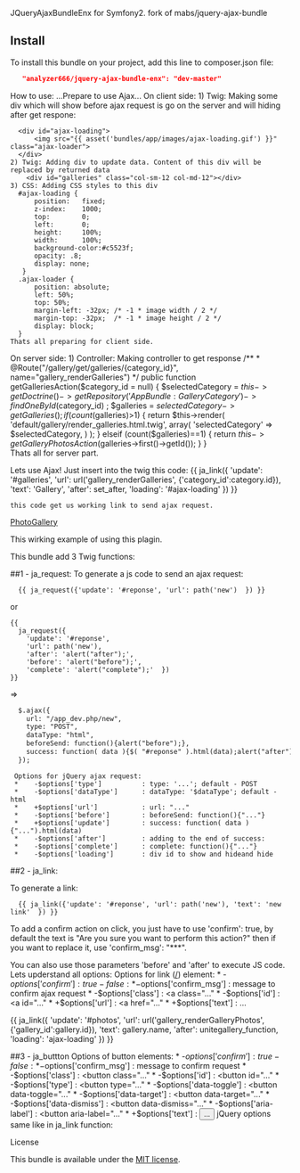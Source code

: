JQueryAjaxBundleEnx for Symfony2.
fork of mabs/jquery-ajax-bundle

## Install
To install this bundle on your project, add this line to composer.json file:

```json
   "analyzer666/jquery-ajax-bundle-enx": "dev-master"
```

How to use:
  ...Prepare to use Ajax...
  On client side:
    1) Twig: Making some div which will show before ajax request is go on the server and will hiding after get respone:

      <div id="ajax-loading">
          <img src="{{ asset('bundles/app/images/ajax-loading.gif') }}" class="ajax-loader">
      </div>
    2) Twig: Adding div to update data. Content of this div will be replaced by returned data
        <div id="galleries" class="col-sm-12 col-md-12"></div>    
    3) CSS: Adding CSS styles to this div
      #ajax-loading {  
          position:   fixed;
          z-index:    1000;
          top:        0;
          left:       0;
          height:     100%;
          width:      100%;
          background-color:#c5523f;
          opacity: .8;
          display: none;
       }
      .ajax-loader {
          position: absolute;
          left: 50%;
          top: 50%;
          margin-left: -32px; /* -1 * image width / 2 */
          margin-top: -32px;  /* -1 * image height / 2 */
          display: block;     
      }
    Thats all preparing for client side.
  On server side:
    1) Controller: Making controller to get response
    /**
     * @Route("/gallery/get/galleries/{category_id}", name="gallery_renderGalleries")
     */
    public function getGalleriesAction($category_id = null)
    {
        $selectedCategory = $this->getDoctrine()
            ->getRepository('AppBundle:GalleryCategory')
            ->findOneById($category_id)
        ;
        $galleries = $selectedCategory->getGalleries();
        if (count($galleries)>1) {
            return $this->render(
                'default/gallery/render_galleries.html.twig', 
                array(
                    'selectedCategory' => $selectedCategory,
                )
            );
        } elseif (count($galleries)==1) {
           return $this->getGalleryPhotosAction($galleries->first()->getId());
        }
    }    
    Thats all for server part.

  Lets use Ajax! Just insert into the twig this code:
  {{ ja_link({
    'update': '#galleries', 
    'url': url('gallery_renderGalleries', {'category_id':category.id}), 
    'text': 'Gallery',
    'after': set_after,
    'loading': '#ajax-loading'
  }) }}
  ````
  this code get us working link to send ajax request. 
  ````
  <a href="http://127.0.0.1/aorig/app_dev.php/gallery/get/galleries/1"
     onclick="$.ajax({
      url: 'http://127.0.0.1/aorig/app_dev.php/gallery/get/galleries/1',
      type: 'POST',
      dataType: 'html',
      beforeSend: function(){$('#ajax-loading').show(); },
      success: function( data ){ 
        $('#galleries').html(data); 
        $('#ajax-loading').hide(); }
      });
      return false;">PhotoGallery</a>

This wirking example of using this plagin.


This bundle add 3 Twig functions:

##1 - ja_request:
  To generate a js code to send an ajax request:
  
```twig
  {{ ja_request({'update': '#reponse', 'url': path('new')  }) }}
```
  or
```twig
{{
  ja_request({
    'update': '#reponse', 
    'url': path('new'), 
    'after': 'alert("after");', 
    'before': 'alert("before");', 
    'complete': 'alert("complete");'  }) 
}}
```
  =>
```html
  $.ajax({ 
    url: "/app_dev.php/new", 
    type: "POST", 
    dataType: "html",
    beforeSend: function(){alert("before");},
    success: function( data ){$( "#reponse" ).html(data);alert("after");}
  });
```
     Options for jQuery ajax request:
     *    -$options['type']          : type: '...'; default - POST
     *    -$options['dataType']      : dataType: '$dataType'; default - html 
     *    +$options['url']           : url: "..."
     *    -$options['before']        : beforeSend: function(){"..."}
     *    +$options['update']        : success: function( data ){"...").html(data)
     *    -$options['after']         : adding to the end of success:
     *    -$options['complete']      : complete: function(){"..."}
     *    -$options['loading']       : div id to show and hideand hide


##2 - ja_link:

  To generate a link:
  
```twig  
  {{ ja_link({'update': '#reponse', 'url': path('new'), 'text': 'new link'  }) }}
```
  To add a confirm action on click, you just have to use 'confirm': true, by default the text is "Are you sure you want to perform this action?"
  then if you want to replace it, use 'confirm_msg': "***".

  You can also use those parameters 'before' and 'after' to execute JS code.
  Lets upderstand all options:
    Options for link (<a href>/<a>) element:
     *   -$options['confirm']        : true-false:
     *   -$options['confirm_msg']    : message to confirm ajax request
     *   -$options['class']          : <a class="..."
     *   -$options['id']             : <a id="..."
     *   +$options['url']            : <a href="..."
     *   +$options['text']           : <a>...</a>

  {{ ja_link({
    'update': '#photos', 
    'url': url('gallery_renderGalleryPhotos', {'gallery_id':gallery.id}), 
    'text': gallery.name,
    'after': unitegallery_function,
    'loading': 'ajax-loading'
  }) }}


##3 - ja_buttton
  Options of button elements:
     *   -$options['confirm']        : true-false:
     *   -$options['confirm_msg']    : message to confirm request
     *   -$options['class']          : <button class="..."
     *   -$options['id']             : <button id="..."
     *   -$options['type']           : <button type="..."
     *   -$options['data-toggle']    : <button data-toggle="..."
     *   -$options['data-target']    : <button data-target="..."
     *   -$options['data-dismiss']   : <button data-dismiss="..."
     *   -$options['aria-label']     : <button aria-label="..."
     *   +$options['text']           : <button>...</button>
  jQuery options same like in ja_link function:

License

  This bundle is available under the [MIT license](LICENSE).
 
